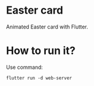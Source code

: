 # Easter card
Animated Easter card with Flutter.

# How to run it?
Use command:
```
flutter run -d web-server
```